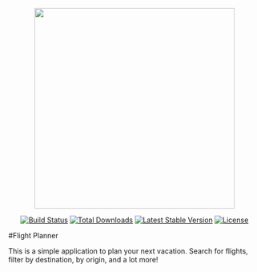 <p align="center"><a href="https://lightit.io" target="_blank"><img src="https://lightit.io/images/Logo_purple.svg" width="400"></a></p>

<p align="center">
<a href="https://travis-ci.org/laravel/framework"><img src="https://travis-ci.org/laravel/framework.svg" alt="Build Status"></a>
<a href="https://packagist.org/packages/laravel/framework"><img src="https://img.shields.io/packagist/dt/laravel/framework" alt="Total Downloads"></a>
<a href="https://packagist.org/packages/laravel/framework"><img src="https://img.shields.io/packagist/v/laravel/framework" alt="Latest Stable Version"></a>
<a href="https://packagist.org/packages/laravel/framework"><img src="https://img.shields.io/packagist/l/laravel/framework" alt="License"></a>
</p>

#Flight Planner

This is a simple application to plan your next vacation. Search for flights, filter by destination, by origin, and a lot more!

<!-- We help digital health startups, clinics, and medtech companies ideate, design, and develop custom web & mobile applications that transform the future of healthcare.

## Install

Requirements: Php >= 8.1.0 & Composer

- `brew install php@8.1 composer` Mac OS X with brew
- `apt-get install php8.1` Ubuntu with apt-get (use sudo if is necessary)

This step is not necessary when you use Docker.

### Backend Installation

1. Clone GitHub repo for this project locally:

   ```
   git clone git@github.com:Light-it-labs/lightranet
   ```

2. cd into your project and create a copy of your .env file

   ```
   cd lightranet
   cp .env.example .env
   ```

3. If you have Php installed you can install composer dependencies with sail included with

   ```
   docker run --rm \
     -u "$(id -u):$(id -g)" \
     -v $(pwd):/var/www/html \
     -w /var/www/html \
     laravelsail/php81-composer:latest \
     composer install --ignore-platform-reqs
   ```

4. After that you can use laravel sail for running your project.

   ```
   sail up
   ```

   See more detail below.

5. When the app is running, into the bash container (`sail bash`) you can use the following commands:

   ```
   php artisan key:generate
   php artisan jwt:secret
   php artisan jwt:generate-certs
   php artisan storage:link
   php artisan ide-helper:generate
   php artisan migrate --seed
   ```

### Frontend

You need nvm installed in your machine. https://github.com/nvm-sh/nvm#install--update-script

For frontend enviroment you need install npm dependencies with `npm install` and after that to compile assets for Frontend SPA in local you can run: `npm run dev` or `npm run watch`
In production environment is necessary run `npm run production`

1. Install npm dependencies:

   ```
   nvm use
   npm install
   ```

2. Run the app:

   ```
   npm run dev
   ```

To install the pre-commit hook separately use the following command:

```
npm run prepare
```

### Hooks

You must activate the hooks in your local git repository. To do so, just run the following command.

```
vendor/bin/captainhook install
```

Executing this will create the hook script located in your .git/hooks directory, for each hook you choose to install while running the command. So now every time git triggers a hook, CaptainHook gets executed.

If you don't have PHP installed locally or you have installed a different version, you can use Docker to execute CaptainHook. To do so you must install the hooks a bit differently.

```
vendor/bin/captainhook install --run-mode=docker --run-exec="docker exec CONTAINER_NAME"
```

You can choose your preferred docker command e.g.:

```
docker exec MY_CONTAINER_NAME
docker run --rm -v $(pwd):/var/www/html MY_IMAGE_NAME
docker-compose -f docker/docker-compose.yml run --rm -T MY_SERVICE_NAME
```

If you want to know more you can see de documentation in the official page https://captainhookphp.github.io/captainhook/

## Running

We use Laravel Sail, is a light-weight command-line interface for interacting with Laravel's default Docker development environment. Sail provides a great starting point for building a Laravel application without requiring prior Docker experience.

### Configuring A Bash Alias

By default, Sail commands are invoked using the `vendor/bin/sail` script that is included with all new Laravel applications:

However, instead of repeatedly typing vendor/bin/sail to execute Sail commands, you may wish to configure a Bash alias that allows you to execute Sail's commands more easily:

`alias sail='[ -f sail ] && bash sail || bash vendor/bin/sail'`

### Starting & Stopping Sail

`sail up`

To start all the Docker containers in the background, you may start Sail in "detached" mode:

`sail up -d`

To stop all of the containers, you may simply press Control + C to stop the container's execution. Or, if the containers are running in the background, you may use the stop command:

`sail stop`

### Executing Commands

```bash
# Running Artisan commands locally...
php artisan queue:work

# Running Artisan commands within Laravel Sail...
sail artisan queue:work

# Executing PHP Commands
sail php script.php

# Executing Composer Commands
sail composer require laravel/sanctum

# Running Tests
sail test

# Running with Coverage
sail composer test
```

For more info <https://laravel.com/docs/9.x/sail>

## Php Standards

Run: `composer fixer` and execute php cs, php cs fixer, php stan and rector.

Read <https://lightit.slite.com/app/docs/rd0tnuQ5w>

### Php Insight

#### Config File

You should now have a `config/insights.php` file that allows you to configure the basics of this package.

<https://phpinsights.com/get-started.html>

To run: `sail composer insights`

## Testing

To run all test and generate report coverage you can use:
`sail composer test`

In computer science, code coverage is a measure used to describe the degree to which the source code of a program is tested by a particular test suite. A program with high code coverage has been more thoroughly tested and has a lower chance of containing software bugs than a program with low code coverage.

You can see the report open [index.html](reports%2Findex.html) in the reports folder.

## HTTP Codes references

The next list contains the HTTP codes returned by the API and the meaning in the present context:

- HTTP 200 Ok: the request has been processed successfully.
- HTTP 201 Created: the resource has been created. It's associated with a POST Request.
- HTTP 204 No Content: the request has been processed successfully but does not need to return an entity-body.
- HTTP 400 Bad Request: the request could not been processed by the API. You should review the data sent to.
- HTTP 401 Unauthorized: When the request was performed to the login endpoint, means that credentials are not matching with any. When the request was performed to another endpoint means that the token it's not valid anymore due TTL expiration.
- HTTP 403 Forbidden: the credentials provided with the request has not the necessary permission to be processed.
- HTTP 404 Not Found: the endpoint requested does not exist in the API.
- HTTP 422: the payload sent to the API did not pass the validation process.
- HTTP 500: an unknown error was triggered during the process.

Please refer to <https://www.w3.org/Protocols/rfc2616/rfc2616-sec10.html> for reference

## hosts File

- 127.0.0.1 lightranet.test
- 127.0.0.1 db
- 127.0.0.1 s3
- 127.0.0.1 redis
- 127.0.0.1 mailhog

## System Requirements

- php: 8.1.x
- php ini configurations:
  - `upload_max_filesize = 100M`
  - `post_max_size = 100M`
  - These numbers are illustrative. Set them according to your project needs. -->
